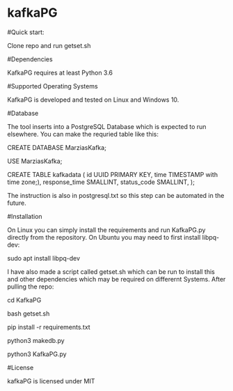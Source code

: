 # kafkaPG


#Quick start:

Clone repo and run getset.sh


#Dependencies

KafkaPG requires at least Python 3.6

#Supported Operating Systems

KafkaPG is developed and tested on Linux and Windows 10.

#Database

The tool inserts into a PostgreSQL Database which is expected to run elsewhere. You can make the requried table like this:


CREATE DATABASE MarziasKafka;

USE MarziasKafka;

CREATE TABLE kafkadata (
    id UUID PRIMARY KEY,
    time TIMESTAMP with time zone;),
    response_time SMALLINT,
    status_code SMALLINT,
);

The instruction is also in postgresql.txt so this step can be automated in the future.

#Installation

On Linux you can simply install the requirements and run KafkaPG.py directly from the repository. On Ubuntu you may need to first install libpq-dev:


sudo apt install libpq-dev

I have also made a script called getset.sh which can be run to install this and other dependencies which may be required on differernt Systems.
After pulling the repo:

cd KafkaPG

bash getset.sh

pip install -r requirements.txt

python3 makedb.py

python3 KafkaPG.py


#License

kafkaPG is licensed under MIT
